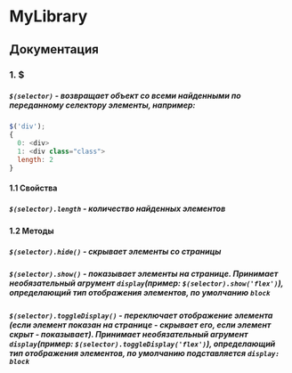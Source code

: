 # MyLibrary

## Документация 

### 1. $
##### `$(selector)` - возвращает объект со всеми найденными по переданному селектору элементы, например:
```javascript
$('div');
{  
  0: <div>  
  1: <div class="class">  
  length: 2  
}
``` 
#### 1.1 Свойства 
##### `$(selector).length` - количество найденных элементов

#### 1.2 Методы
##### `$(selector).hide()` - скрывает элементы со страницы
##### `$(selector).show()` - показывает элементы на странице. Принимает необязательный агрумент `display`(пример: `$(selector).show('flex')`), определающий тип отображения элементов, по умолчанию `block`
##### `$(selector).toggleDisplay()` - переключает отображение элемента (если элемент показан на странице - скрывает его, если элемент скрыт - показывает). Принимает необязательный агрумент `display`(пример: `$(selector).toggleDisplay('flex')`), определающий тип отображения элементов, по умолчанию подставляется `display: block`
